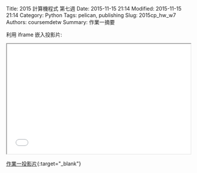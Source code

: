 Title: 2015 計算機程式 第七週
Date: 2015-11-15 21:14
Modified: 2015-11-15 21:14
Category: Python
Tags: pelican, publishing
Slug: 2015cp_hw_w7
Authors: coursemdetw
Summary: 作業一摘要


利用 iframe 嵌入投影片:

<iframe src="40023256_cp_w7.html" width="500" height="300"></iframe>

[作業一投影片](40023256_cp_w7.html){:target="_blank"}


